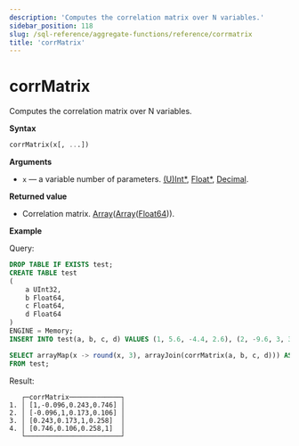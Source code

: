 ```yaml
---
description: 'Computes the correlation matrix over N variables.'
sidebar_position: 118
slug: /sql-reference/aggregate-functions/reference/corrmatrix
title: 'corrMatrix'
---
```


# corrMatrix

Computes the correlation matrix over N variables.

**Syntax**

```sql
corrMatrix(x[, ...])
```

**Arguments**

- `x` — a variable number of parameters. [(U)Int*](../../data-types/int-uint.md), [Float*](../../data-types/float.md), [Decimal](../../data-types/decimal.md).

**Returned value**

- Correlation matrix. [Array](../../data-types/array.md)([Array](../../data-types/array.md)([Float64](../../data-types/float.md))).

**Example**

Query:

```sql
DROP TABLE IF EXISTS test;
CREATE TABLE test
(
    a UInt32,
    b Float64,
    c Float64,
    d Float64
)
ENGINE = Memory;
INSERT INTO test(a, b, c, d) VALUES (1, 5.6, -4.4, 2.6), (2, -9.6, 3, 3.3), (3, -1.3, -4, 1.2), (4, 5.3, 9.7, 2.3), (5, 4.4, 0.037, 1.222), (6, -8.6, -7.8, 2.1233), (7, 5.1, 9.3, 8.1222), (8, 7.9, -3.6, 9.837), (9, -8.2, 0.62, 8.43555), (10, -3, 7.3, 6.762);
```

```sql
SELECT arrayMap(x -> round(x, 3), arrayJoin(corrMatrix(a, b, c, d))) AS corrMatrix
FROM test;
```

Result:

```response
   ┌─corrMatrix─────────────┐
1. │ [1,-0.096,0.243,0.746] │
2. │ [-0.096,1,0.173,0.106] │
3. │ [0.243,0.173,1,0.258]  │
4. │ [0.746,0.106,0.258,1]  │
   └────────────────────────┘
```
